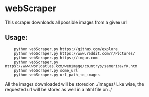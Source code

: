 # webScraper
This scraper downloads all possible images from a given url

## Usage:
        python webScraper.py https://github.com/explore
        python webScraper.py https://www.reddit.com/r/Pictures/
        python webScraper.py https://imgur.com
        python webScraper.py https://www.worldatlas.com/webimage/countrys/samerica/fk.htm
        python webScraper.py some_url
        python webScraper.py url_path_to_images

All the images downloaded will be stored on ./images/
Like wise, the requested url will be stored as well in a html file on ./
